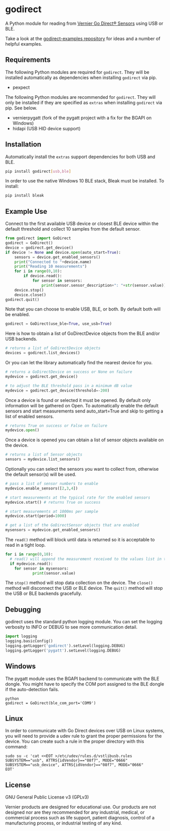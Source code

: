 # godirect

A Python module for reading from [Vernier Go Direct® Sensors](https://www.vernier.com/products/sensors/go-direct-sensors/) using USB or BLE.

Take a look at the [godirect-examples repository](https://github.com/VernierST/godirect-examples) for ideas and a number of helpful examples.

## Requirements

The following Python modules are required for `godirect`. They will be installed
automatically as dependencies when installing `godirect` via pip.

* pexpect

The following Python modules are recommended for `godirect`. They will only be installed if they are specified as `extras` when installing `godirect` via pip. See below.

* vernierpygatt (fork of the pygatt project with a fix for the BGAPI on Windows)
* hidapi (USB HID device support)

## Installation

Automatically install the `extras` support dependencies for both USB and BLE.
```bash
pip install godirect[usb,ble]
```

In order to use the native Windows 10 BLE stack, Bleak must be installed.  To install:
```bash
pip install bleak
```

## Example Use

Connect to the first available USB device or closest BLE device within the default threshold and collect 10 samples from the default sensor.
```python
from godirect import GoDirect
godirect = GoDirect()
device = godirect.get_device()
if device != None and device.open(auto_start=True):
	sensors = device.get_enabled_sensors()
	print("Connected to "+device.name)
	print("Reading 10 measurements")
	for i in range(0,10):
		if device.read():
			for sensor in sensors:
				print(sensor.sensor_description+": "+str(sensor.value))
	device.stop()
	device.close()
godirect.quit()
```

Note that you can choose to enable USB, BLE, or both. By default both will be enabled.
```python
godirect = GoDirect(use_ble=True, use_usb=True)
```

Here is how to obtain a list of GoDirectDevice objects from the BLE and/or USB backends.
```python
# returns a list of GoDirectDevice objects
devices = godirect.list_devices()
```

Or you can let the library automatically find the nearest device for you.
```python
# returns a GoDirectDevice on success or None on failure
mydevice = godirect.get_device()

# to adjust the BLE threshold pass in a minimum dB value
mydevice = godirect.get_device(threshold=-200)
```

Once a device is found or selected it must be opened. By default only information will be 
gathered on Open. To automatically enable the default sensors and start measurements send 
auto_start=True and skip to getting a list of enabled sensors. 
```python
# returns True on success or False on failure
mydevice.open()
```

Once a device is opened you can obtain a list of sensor objects available on
the device.
```python
# returns a list of Sensor objects
sensors = mydevice.list_sensors()
```

Optionally you can select the sensors you want to collect from, otherwise the
default sensor(s) will be used.
```python
# pass a list of sensor numbers to enable
mydevice.enable_sensors([2,3,4])
```

```python
# start measurements at the typical rate for the enabled sensors
mydevice.start() # returns True on success

# start measurements at 1000ms per sample
mydevice.start(period=1000)

# get a list of the GoDirectSensor objects that are enabled
mysensors = mydevice.get_enabled_sensors()
```

The `read()` method will block until data is returned so it is acceptable to read
in a tight loop.

```python
for i in range(0,10):
  # read() will append the measurement received to the values list in the Sensor object
  if mydevice.read():
    for sensor in mysensors:
			print(sensor.value)
```

The `stop()` method will stop data collection on the device. The `close()` method
will disconnect the USB or BLE device. The `quit()` method will stop the USB or BLE backends gracefully.

## Debugging

godirect uses the standard python logging module. You can set the logging verbosity
to INFO or DEBUG to see more communication detail.

```python
import logging
logging.basicConfig()
logging.getLogger('godirect').setLevel(logging.DEBUG)
logging.getLogger('pygatt').setLevel(logging.DEBUG)
```

## Windows

The pygatt module uses the BGAPI backend to communicate with the BLE dongle.
You might have to specify the COM port assigned to the BLE dongle if the auto-detection fails.

```
python
godirect = GoDirect(ble_com_port='COM9')
```

## Linux

In order to communicate with Go Direct devices over USB on Linux systems, you will need to provide a udev rule to grant the proper permissions for the device. You can create such a rule in the proper directory with this command:

```
sudo su -c 'cat <<EOT >/etc/udev/rules.d/vstlibusb.rules
SUBSYSTEM=="usb", ATTRS{idVendor}=="08f7", MODE="0666"
SUBSYSTEM=="usb_device", ATTRS{idVendor}=="08f7", MODE="0666"
EOT'
```

## License

GNU General Public License v3 (GPLv3)

Vernier products are designed for educational use. Our products are not designed nor are they recommended for any industrial, medical, or commercial process such as life support, patient diagnosis, control of a manufacturing process, or industrial testing of any kind.
